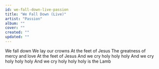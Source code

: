 ```yaml
---
id: we-fall-down-live-passion
title: "We Fall Down (Live)"
artist: "Passion"
album: ""
cover: ""
created: ""
updated: ""
---
```


We fall down
We lay our crowns
At the feet of Jesus
The greatness of mercy and love
At the feet of Jesus
And we cry holy holy holy
And we cry holy holy holy
And we cry holy holy holy is the Lamb